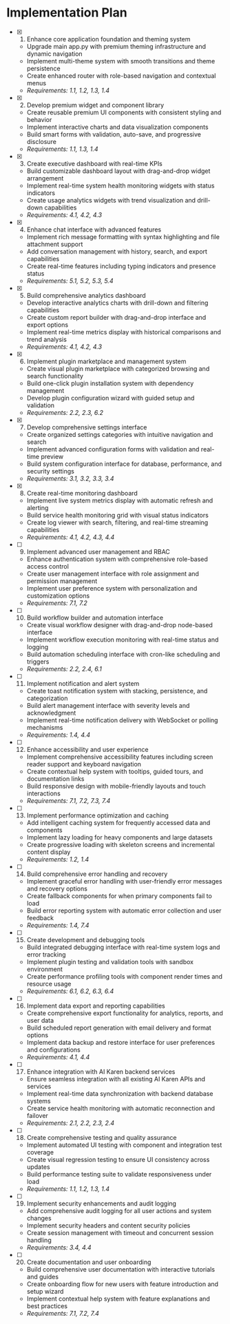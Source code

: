 # Implementation Plan

- [x] 1. Enhance core application foundation and theming system
  - Upgrade main app.py with premium theming infrastructure and dynamic navigation
  - Implement multi-theme system with smooth transitions and theme persistence
  - Create enhanced router with role-based navigation and contextual menus
  - _Requirements: 1.1, 1.2, 1.3, 1.4_

- [x] 2. Develop premium widget and component library
  - Create reusable premium UI components with consistent styling and behavior
  - Implement interactive charts and data visualization components
  - Build smart forms with validation, auto-save, and progressive disclosure
  - _Requirements: 1.1, 1.3, 1.4_

- [x] 3. Create executive dashboard with real-time KPIs
  - Build customizable dashboard layout with drag-and-drop widget arrangement
  - Implement real-time system health monitoring widgets with status indicators
  - Create usage analytics widgets with trend visualization and drill-down capabilities
  - _Requirements: 4.1, 4.2, 4.3_

- [x] 4. Enhance chat interface with advanced features
  - Implement rich message formatting with syntax highlighting and file attachment support
  - Add conversation management with history, search, and export capabilities
  - Create real-time features including typing indicators and presence status
  - _Requirements: 5.1, 5.2, 5.3, 5.4_

- [x] 5. Build comprehensive analytics dashboard
  - Develop interactive analytics charts with drill-down and filtering capabilities
  - Create custom report builder with drag-and-drop interface and export options
  - Implement real-time metrics display with historical comparisons and trend analysis
  - _Requirements: 4.1, 4.2, 4.3_

- [x] 6. Implement plugin marketplace and management system
  - Create visual plugin marketplace with categorized browsing and search functionality
  - Build one-click plugin installation system with dependency management
  - Develop plugin configuration wizard with guided setup and validation
  - _Requirements: 2.2, 2.3, 6.2_

- [x] 7. Develop comprehensive settings interface
  - Create organized settings categories with intuitive navigation and search
  - Implement advanced configuration forms with validation and real-time preview
  - Build system configuration interface for database, performance, and security settings
  - _Requirements: 3.1, 3.2, 3.3, 3.4_

- [x] 8. Create real-time monitoring dashboard
  - Implement live system metrics display with automatic refresh and alerting
  - Build service health monitoring grid with visual status indicators
  - Create log viewer with search, filtering, and real-time streaming capabilities
  - _Requirements: 4.1, 4.2, 4.3, 4.4_

- [ ] 9. Implement advanced user management and RBAC
  - Enhance authentication system with comprehensive role-based access control
  - Create user management interface with role assignment and permission management
  - Implement user preference system with personalization and customization options
  - _Requirements: 7.1, 7.2_

- [ ] 10. Build workflow builder and automation interface
  - Create visual workflow designer with drag-and-drop node-based interface
  - Implement workflow execution monitoring with real-time status and logging
  - Build automation scheduling interface with cron-like scheduling and triggers
  - _Requirements: 2.2, 2.4, 6.1_

- [ ] 11. Implement notification and alert system
  - Create toast notification system with stacking, persistence, and categorization
  - Build alert management interface with severity levels and acknowledgment
  - Implement real-time notification delivery with WebSocket or polling mechanisms
  - _Requirements: 1.4, 4.4_

- [ ] 12. Enhance accessibility and user experience
  - Implement comprehensive accessibility features including screen reader support and keyboard navigation
  - Create contextual help system with tooltips, guided tours, and documentation links
  - Build responsive design with mobile-friendly layouts and touch interactions
  - _Requirements: 7.1, 7.2, 7.3, 7.4_

- [ ] 13. Implement performance optimization and caching
  - Add intelligent caching system for frequently accessed data and components
  - Implement lazy loading for heavy components and large datasets
  - Create progressive loading with skeleton screens and incremental content display
  - _Requirements: 1.2, 1.4_

- [ ] 14. Build comprehensive error handling and recovery
  - Implement graceful error handling with user-friendly error messages and recovery options
  - Create fallback components for when primary components fail to load
  - Build error reporting system with automatic error collection and user feedback
  - _Requirements: 1.4, 7.4_

- [ ] 15. Create development and debugging tools
  - Build integrated debugging interface with real-time system logs and error tracking
  - Implement plugin testing and validation tools with sandbox environment
  - Create performance profiling tools with component render times and resource usage
  - _Requirements: 6.1, 6.2, 6.3, 6.4_

- [ ] 16. Implement data export and reporting capabilities
  - Create comprehensive export functionality for analytics, reports, and user data
  - Build scheduled report generation with email delivery and format options
  - Implement data backup and restore interface for user preferences and configurations
  - _Requirements: 4.1, 4.4_

- [ ] 17. Enhance integration with AI Karen backend services
  - Ensure seamless integration with all existing AI Karen APIs and services
  - Implement real-time data synchronization with backend database systems
  - Create service health monitoring with automatic reconnection and failover
  - _Requirements: 2.1, 2.2, 2.3, 2.4_

- [ ] 18. Create comprehensive testing and quality assurance
  - Implement automated UI testing with component and integration test coverage
  - Create visual regression testing to ensure UI consistency across updates
  - Build performance testing suite to validate responsiveness under load
  - _Requirements: 1.1, 1.2, 1.3, 1.4_

- [ ] 19. Implement security enhancements and audit logging
  - Add comprehensive audit logging for all user actions and system changes
  - Implement security headers and content security policies
  - Create session management with timeout and concurrent session handling
  - _Requirements: 3.4, 4.4_

- [ ] 20. Create documentation and user onboarding
  - Build comprehensive user documentation with interactive tutorials and guides
  - Create onboarding flow for new users with feature introduction and setup wizard
  - Implement contextual help system with feature explanations and best practices
  - _Requirements: 7.1, 7.2, 7.4_